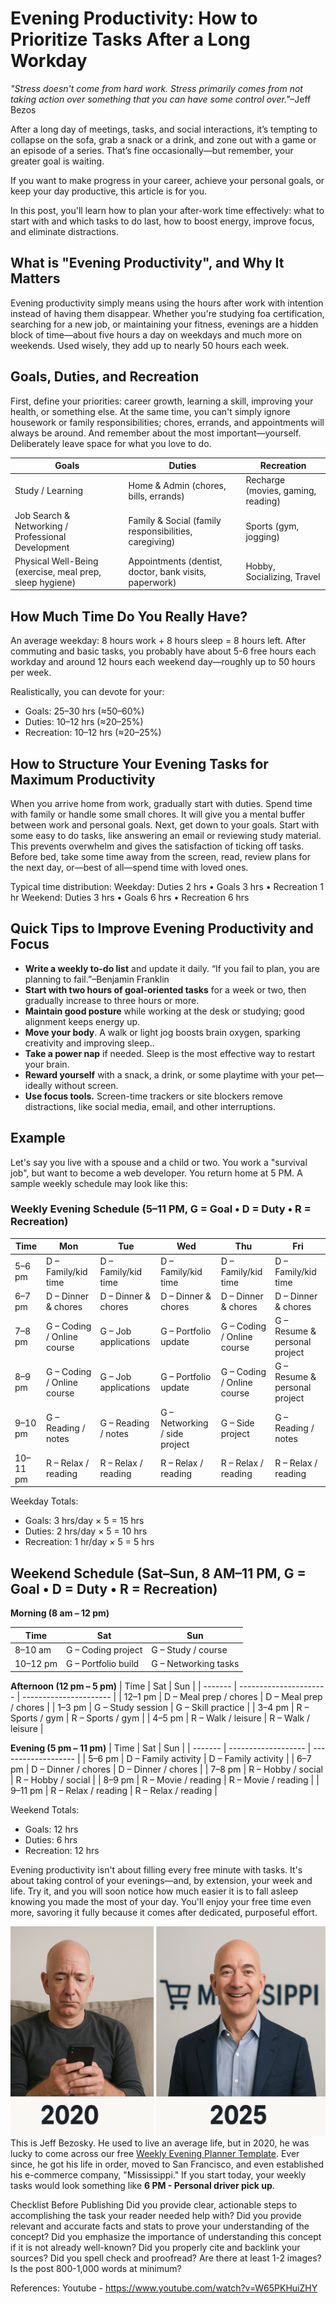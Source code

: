 # Evening Productivity: How to Prioritize Tasks After a Long Workday

*"Stress doesn't come from hard work. Stress primarily comes from not taking action over something that you can have some control over."*–Jeff Bezos


After a long day of meetings, tasks, and social interactions, it’s tempting to collapse on the sofa, grab a snack or a drink, and zone out with a game or an episode of a series. That’s fine occasionally—but remember, your greater goal is waiting.

If you want to make progress in your career, achieve your personal goals, or keep your day productive, this article is for you.

In this post, you'll learn how to plan your after-work time effectively: what to start with and which tasks to do last, how to boost energy, improve focus, and eliminate distractions.

## What is "Evening Productivity", and Why It Matters
Evening productivity simply means using the hours after work with intention instead of having them disappear.
Whether you're studying foa certification, searching for a new job, or maintaining your fitness, evenings are a hidden block of time—about five hours a day on weekdays and much more on weekends. Used wisely, they add up to nearly 50 hours each week.

## Goals, Duties, and Recreation

First, define your priorities: career growth, learning a skill, improving your health, or something else. At the same time, you can't simply ignore housework or family responsibilities; chores, errands, and appointments will always be around. And remember about the most important—yourself. Deliberately leave space for what you love to do.

| **Goals**                                 | **Duties**                        | **Recreation**                                         |
|--------------------------------------------|-------------------------------------|--------------------------------------------------------|
| Study / Learning                           | Home & Admin (chores, bills, errands) | Recharge (movies, gaming, reading)        |
| Job Search & Networking / Professional Development | Family & Social (family responsibilities, caregiving) | Sports (gym, jogging)                    |
| Physical Well-Being (exercise, meal prep, sleep hygiene) | Appointments (dentist, doctor, bank visits, paperwork) |   Hobby, Socializing, Travel     |


## How Much Time Do You Really Have?
An average weekday: 8 hours work + 8 hours sleep = 8 hours left.
After commuting and basic tasks, you probably have about 5-6 free hours each workday and around 12 hours each weekend day—roughly up to 50 hours per week.

Realistically, you can devote for your:
- Goals: 25–30 hrs (≈50–60%)
- Duties: 10–12 hrs (≈20–25%)
- Recreation: 10–12 hrs (≈20–25%)

## How to Structure Your Evening Tasks for Maximum Productivity
When you arrive home from work, gradually start with duties. Spend time with family or handle some small chores. It will give you a mental buffer between work and personal goals.
Next, get down to your goals. Start with some easy to do tasks, like answering an email or reviewing study material. This prevents overwhelm and gives the satisfaction of ticking off  tasks.
Before bed, take some time away from the screen, read, review plans for the next day, or—best of all—spend time with loved ones.

Typical time distribution:
Weekday: Duties 2 hrs • Goals 3 hrs • Recreation 1 hr
Weekend: Duties 3 hrs • Goals 6 hrs • Recreation 6 hrs

## Quick Tips to Improve Evening Productivity and Focus
- **Write a weekly to-do list** and update it daily. “If you fail to plan, you are planning to fail.”–Benjamin Franklin
- **Start with two hours of goal-oriented tasks** for a week or two, then gradually increase to three hours or more.
- **Maintain good posture** while working at the desk or studying; good alignment keeps energy up.
- **Move your body**. A walk or light jog boosts brain oxygen, sparking creativity and improving sleep..
- **Take a power nap** if needed. Sleep is the most effective way to restart your brain.
- **Reward yourself** with a snack, a drink, or some playtime with your pet—ideally without screen.
- **Use focus tools.** Screen-time trackers or site blockers remove distractions, like social media, email, and other interruptions.

## Example
Let's say you live with a spouse and a child or two. You work a "survival job", but want to become a web developer. You return home at 5 PM. A sample weekly schedule may look like this:

### Weekly Evening Schedule (5–11 PM, G = Goal • D = Duty • R = Recreation)

| Time     | Mon                        | Tue                  | Wed                           | Thu                        | Fri                           |
| -------- | -------------------------- | -------------------- | ----------------------------- | -------------------------- | ----------------------------- |
| 5–6 pm   | D – Family/kid time        | D – Family/kid time  | D – Family/kid time           | D – Family/kid time        | D – Family/kid time           |
| 6–7 pm   | D – Dinner & chores        | D – Dinner & chores  | D – Dinner & chores           | D – Dinner & chores        | D – Dinner & chores           |
| 7–8 pm   | G – Coding / Online course | G – Job applications | G – Portfolio update          | G – Coding / Online course | G – Resume & personal project |
| 8–9 pm   | G – Coding / Online course | G – Job applications | G – Portfolio update          | G – Coding / Online course | G – Resume & personal project |
| 9–10 pm  | G – Reading / notes        | G – Reading / notes  | G – Networking / side project | G – Side project           | G – Reading / notes           |
| 10–11 pm | R – Relax / reading        | R – Relax / reading  | R – Relax / reading           | R – Relax / reading        | R – Relax / reading           |

Weekday Totals:
- Goals: 3 hrs/day × 5 = 15 hrs
- Duties: 2 hrs/day × 5 = 10 hrs
- Recreation: 1 hr/day × 5 = 5 hrs

## Weekend Schedule (Sat–Sun, 8 AM–11 PM, G = Goal • D = Duty • R = Recreation)
**Morning (8 am – 12 pm)**

| Time     | Sat                 | Sun                  |
| -------- | ------------------- | -------------------- |
| 8–10 am  | G – Coding project  | G – Study / course   |
| 10–12 pm | G – Portfolio build | G – Networking tasks |

**Afternoon (12 pm – 5 pm)**
| Time    | Sat                    | Sun                    |
| ------- | ---------------------- | ---------------------- |
| 12–1 pm | D – Meal prep / chores | D – Meal prep / chores |
| 1–3 pm  | G – Study session      | G – Skill practice     |
| 3–4 pm  | R – Sports / gym       | R – Sports / gym       |
| 4–5 pm  | R – Walk / leisure     | R – Walk / leisure     |

**Evening (5 pm – 11 pm)**
| Time    | Sat                 | Sun                 |
| ------- | ------------------- | ------------------- |
| 5–6 pm  | D – Family activity | D – Family activity |
| 6–7 pm  | D – Dinner / chores | D – Dinner / chores |
| 7–8 pm  | R – Hobby / social  | R – Hobby / social  |
| 8–9 pm  | R – Movie / reading | R – Movie / reading |
| 9–11 pm | R – Relax / reading | R – Relax / reading |


Weekend Totals:
- Goals: 12 hrs
- Duties: 6 hrs
- Recreation: 12 hrs

Evening productivity isn't about filling every free minute with tasks. It's about taking control of your evenings—and, by extension, your week and life. Try it, and you will soon notice how much easier it is to fall asleep knowing you made the most of your day. You'll enjoy your free time even more, savoring it fully because it comes after dedicated, purposeful effort.

![Jeff Bezosky before and after](./media/bezos.png)
This is Jeff Bezosky. He used to live an average life, but in 2020, he was lucky to come across our free [Weekly Evening Planner Template](https://andrii-stefankiv.netlify.app/). Ever since, he got his life in order, moved to San Francisco, and even established his e-commerce company,  "Mississippi." If you start today, your weekly tasks would look something like **6 PM - Personal driver pick up**.

Checklist Before Publishing
Did you provide clear, actionable steps to accomplishing the task your reader needed help with?
Did you provide relevant and accurate facts and stats to prove your understanding of the concept?
Did you emphasize the importance of understanding this concept if it is not already well-known?
Did you properly cite and backlink your sources?
Did you spell check and proofread?
Are there at least 1-2 images?
Is the post 800-1,000 words at minimum?


References:
Youtube - https://www.youtube.com/watch?v=W65PKHuiZHY